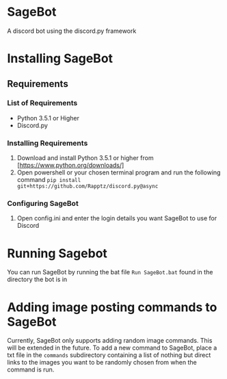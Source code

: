 # SageBot
A discord bot using the discord.py framework

# Installing SageBot
## Requirements
### List of Requirements
- Python 3.5.1 or Higher
- Discord.py
### Installing Requirements
1. Download and install Python 3.5.1 or higher from [https://www.python.org/downloads/]
2. Open powershell or your chosen terminal program and run the following command `pip install git+https://github.com/Rapptz/discord.py@async`

### Configuring SageBot
1. Open config.ini and enter the login details you want SageBot to use for Discord

# Running Sagebot
You can run SageBot by running the bat file `Run SageBot.bat` found in the directory the bot is in

# Adding image posting commands to SageBot
Currently, SageBot only supports adding random image commands.
This will be extended in the future.
To add a new command to SageBot, place a txt file in the `commands` subdirectory containing a list of nothing but direct links to the images you want to be randomly chosen from when the command is run.

 
